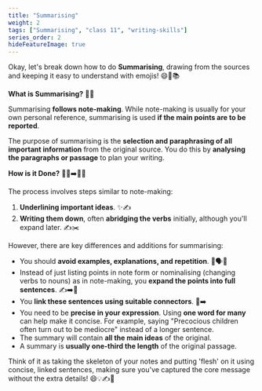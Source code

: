 ```yaml
---
title: "Summarising"
weight: 2
tags: ["Summarising", "class 11", "writing-skills"]
series_order: 2
hideFeatureImage: true
---
```


Okay, let's break down how to do **Summarising**, drawing from the sources and keeping it easy to understand with emojis! 😄📝📚

**What is Summarising?** 🤔📖

Summarising **follows note-making**. While note-making is usually for your own personal reference, summarising is used **if the main points are to be reported**.

The purpose of summarising is the **selection and paraphrasing of all important information** from the original source. You do this by **analysing the paragraphs or passage** to plan your writing.

**How is it Done?** 🚶‍♀️➡️📝✨

The process involves steps similar to note-making:

1.  **Underlining important ideas**. ✨✍️
2.  **Writing them down**, often **abridging the verbs** initially, although you'll expand later. ✍️✂️

However, there are key differences and additions for summarising:

*   You should **avoid examples, explanations, and repetition**. 🚫🗣️🔁
*   Instead of just listing points in note form or nominalising (changing verbs to nouns) as in note-making, you **expand the points into full sentences**. ✍️➡️📜
*   You **link these sentences using suitable connectors**. 🔗➡️
*   You need to be **precise in your expression**. Using **one word for many** can help make it concise. For example, saying "Precocious children often turn out to be mediocre" instead of a longer sentence.
*   The summary will contain **all the main ideas** of the original.
*   A summary is **usually one-third the length** of the original passage.

Think of it as taking the skeleton of your notes and putting 'flesh' on it using concise, linked sentences, making sure you've captured the core message without the extra details! 😄💡✍️🤏